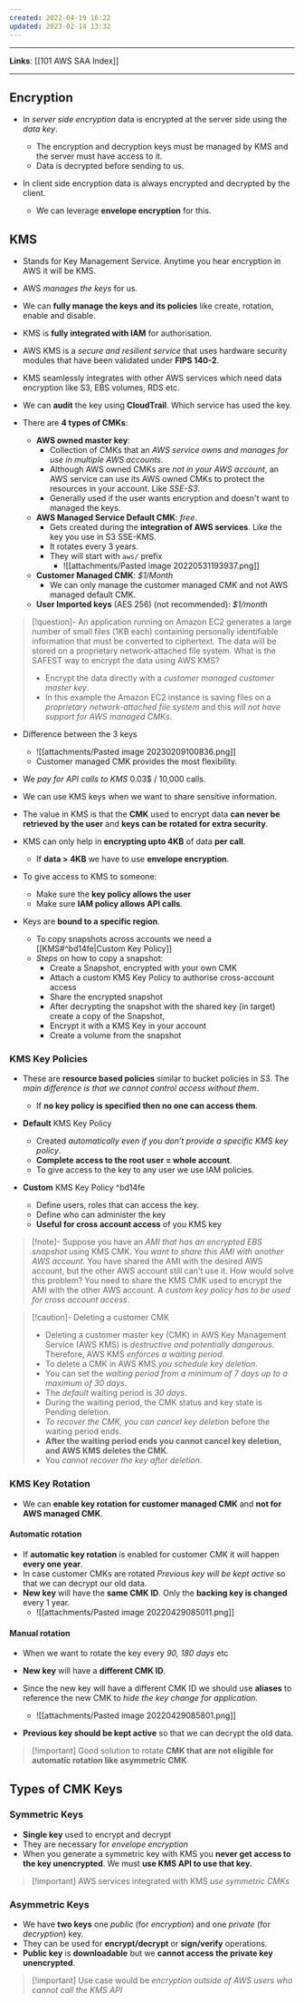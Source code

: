 ```yaml
---
created: 2022-04-19 16:22
updated: 2023-02-14 13:32
---
```

---
**Links**: [[101 AWS SAA Index]]

---
## Encryption
- In *server side encryption* data is encrypted at the server side using the *data key*.
	- The encryption and decryption keys must be managed by KMS and the server must have access to it.
	- Data is decrypted before sending to us.

- In client side encryption data is always encrypted and decrypted by the client.
	- We can leverage **envelope encryption** for this.

## KMS
- Stands for Key Management Service. Anytime you hear encryption in AWS it will be KMS.
- AWS *manages the keys* for us.
- We can **fully manage the keys and its policies** like create, rotation, enable and disable.
- KMS is **fully integrated with IAM** for authorisation.
- AWS KMS is a *secure and resilient service* that uses hardware security modules that have been validated under **FIPS 140-2**.
- KMS seamlessly integrates with other AWS services which need data encryption like S3, EBS volumes, RDS etc.
- We can **audit** the key using **CloudTrail**. Which service has used the key.

- There are **4 types of CMKs**:
	- **AWS owned master key**: 
		- Collection of CMKs that an *AWS service owns and manages for use in multiple AWS accounts*. 
		- Although AWS owned CMKs are *not in your AWS account*, an AWS service can use its AWS owned CMKs to protect the resources in your account. Like *SSE-S3*.
		- Generally used if the user wants encryption and doesn't want to managed the keys.
	- **AWS Managed Service Default CMK**: *free*. 
		- Gets created during the **integration of AWS services**. Like the key you use in S3 SSE-KMS.
		- It rotates every 3 years.
		- They will start with `aws/` prefix
			- ![[attachments/Pasted image 20220531193937.png]]
	- **Customer Managed CMK**: *$1/Month*
		- We can only manage the customer managed CMK and not AWS managed default CMK.
	- **User Imported keys** (AES 256) (not recommended): *$1/month*

> [!question]- An application running on Amazon EC2 generates a large number of small files (1KB each) containing personally identifiable information that must be converted to ciphertext. The data will be stored on a proprietary network-attached file system. What is the SAFEST way to encrypt the data using AWS KMS?
> - Encrypt the data directly with a *customer managed customer master key*.
> - In this example the Amazon EC2 instance is saving files on a *proprietary network-attached file system* and this *will not have support for AWS managed CMKs*.

- Difference between the 3 keys
	- ![[attachments/Pasted image 20230209100836.png]]
	- Customer managed CMK provides the most flexibility.

- We *pay for API calls to KMS* 0.03$ / 10,000 calls.
- We can use KMS keys when we want to share sensitive information.
- The value in KMS is that the **CMK** used to encrypt data **can never be retrieved by the user** and **keys can be rotated for extra security**.
- KMS can only help in **encrypting upto 4KB** of data **per call**.
	- If **data > 4KB** we have to use **envelope encryption**.
    
- To give access to KMS to someone:
    - Make sure the **key policy allows the user**
    - Make sure **IAM policy allows API calls**.

- Keys are **bound to a specific region**.
	- To copy snapshots across accounts we need a [[KMS#^bd14fe|Custom Key Policy]]
	- *Steps* on how to copy a snapshot:
		- Create a Snapshot, encrypted with your own CMK
		- Attach a custom KMS Key Policy to authorise cross-account access
		- Share the encrypted snapshot
		- After decrypting the snapshot with the shared key (in target) create a copy of the Snapshot, 
		- Encrypt it with a KMS Key in your account
		- Create a volume from the snapshot

### KMS Key Policies
- These are **resource based policies** similar to bucket policies in S3. The *main difference is that we cannot control access without them*. 
	- If **no key policy is specified then no one can access them**. 

- **Default** KMS Key Policy
    - Created *automatically even if you don’t provide a specific KMS key policy*.
    - **Complete access to the root user = whole account**.
    - To give access to the key to any user we use IAM policies.

- **Custom** KMS Key Policy ^bd14fe
    - Define users, roles that can access the key.
    - Define who can administer the key
    - **Useful for cross account access** of you KMS key

> [!note]- Suppose you have an *AMI that has an encrypted EBS snapshot* using KMS CMK. You *want to share this AMI with another AWS account*. You have shared the AMI with the desired AWS account, but the other AWS account still can't use it. How would solve this problem?
> You need to share the KMS CMK used to encrypt the AMI with the other AWS account. A *custom key policy has to be used for cross account access*.

> [!caution]- Deleting a customer CMK
> - Deleting a customer master key (CMK) in AWS Key Management Service (AWS KMS) is *destructive and potentially dangerous*. Therefore, AWS KMS *enforces a waiting period*. 
> - To delete a CMK in AWS KMS *you schedule key deletion*. 
> - You can set the *waiting period from a minimum of 7 days up to a maximum of 30 days*. 
> - The *default* waiting period is *30 days*. 
> - During the waiting period, the CMK status and key state is Pending deletion. 
> - *To recover the CMK, you can cancel key deletion* before the waiting period ends. 
> - **After the waiting period ends you cannot cancel key deletion, and AWS KMS deletes the CMK**.
> - You *cannot recover the key after deletion*.

### KMS Key Rotation
- We can **enable key rotation for customer managed CMK** and **not for AWS managed CMK**.

#### Automatic rotation
- If **automatic key rotation** is enabled for customer CMK it will happen **every one year**. 
- In case customer CMKs are rotated *Previous key will be kept active* so that we can decrypt our old data.
- **New key** will have the **same CMK ID**. Only the **backing key is changed** every 1 year.
	- ![[attachments/Pasted image 20220429085011.png]]

#### Manual rotation
- When we want to rotate the key every *90, 180 days* etc
- **New key** will have a **different CMK ID**.
- Since the new key will have a different CMK ID we should use **aliases** to reference the new CMK to *hide the key change for application*.
	- ![[attachments/Pasted image 20220429085801.png]]

- **Previous key should be kept active** so that we can decrypt the old data.

> [!important] Good solution to rotate **CMK that are not eligible for automatic rotation like asymmetric CMK**.

## Types of CMK Keys
### Symmetric Keys
- **Single key** used to encrypt and decrypt
- They are necessary for *envelope encryption*
- When you generate a symmetric key with KMS you **never get access to the key unencrypted**. We must **use KMS API to use that key.**

> [!important] AWS services integrated with KMS *use symmetric CMKs*

### Asymmetric Keys
- We have **two keys** one *public* (for *encryption*) and one *private* (for *decryption*) key.
- They can be used for **encrypt/decrypt** or **sign/verify** operations.
- **Public key** is **downloadable** but we **cannot access the private key unencrypted**.

> [!important] Use case would be *encryption outside of AWS users who cannot call the KMS API*
